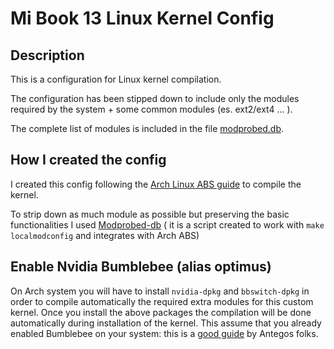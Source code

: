 # Mi Book 13 Linux Kernel Config

## Description 
This is a configuration for Linux kernel compilation.

The configuration has been stipped down to include only the modules required by the system + some common modules (es. ext2/ext4 ... ).

The complete list of modules is included in the file [modprobed.db](https://github.com/postadelmaga/mibook13-linux-kernel-config/blob/master/modprobed.db).

## How I created the config

I created this config following the [Arch Linux ABS guide](https://wiki.archlinux.org/index.php/Kernels/Arch_Build_System) to compile the kernel.

To strip down as much module as possible but preserving the basic functionalities I used [Modprobed-db](https://wiki.archlinux.org/index.php/Modprobed-db) ( it is a script created to work with `make localmodconfig` and integrates with Arch ABS)

## Enable Nvidia Bumblebee (alias optimus)

On Arch system you will have to install `nvidia-dpkg` and `bbswitch-dpkg` in order to compile automatically the required extra modules for this custom kernel.
Once you install the above packages the compilation will be done automatically during installation of the kernel.
This assume that you already enabled Bumblebee on your system: this is a [good guide](https://antergos.com/wiki/hardware/graphics/bumblebee-for-nvidia-optimus/) by Antegos folks.

